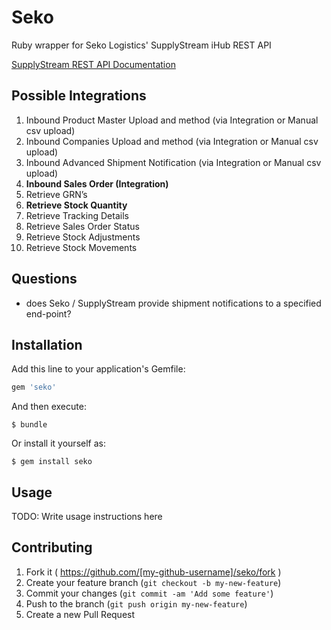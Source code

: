 # Seko

Ruby wrapper for Seko Logistics' SupplyStream iHub REST API

[SupplyStream REST API Documentation](https://wiki.supplystream.com/GetFile.aspx?Page=MANUAL.Integration-Hub-Rest-APIs&File=integration-ihub-rest-apis-v1.4.pdf)

## Possible Integrations

1.  Inbound Product Master Upload and method (via Integration or Manual csv upload)
2.  Inbound Companies Upload and method (via Integration or Manual csv upload)
3.  Inbound Advanced Shipment Notification (via Integration or Manual csv upload)
4.  **Inbound Sales Order (Integration)**
5.  Retrieve GRN’s
6.  **Retrieve Stock Quantity**
7.  Retrieve Tracking Details
8.  Retrieve Sales Order Status
9.  Retrieve Stock Adjustments
10. Retrieve Stock Movements

## Questions

- does Seko / SupplyStream provide shipment notifications to a specified end-point?

## Installation

Add this line to your application's Gemfile:

```ruby
gem 'seko'
```

And then execute:

    $ bundle

Or install it yourself as:

    $ gem install seko

## Usage

TODO: Write usage instructions here

## Contributing

1. Fork it ( https://github.com/[my-github-username]/seko/fork )
2. Create your feature branch (`git checkout -b my-new-feature`)
3. Commit your changes (`git commit -am 'Add some feature'`)
4. Push to the branch (`git push origin my-new-feature`)
5. Create a new Pull Request
